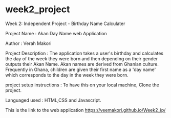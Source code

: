 # week2_project
Week 2: Independent Project - Birthday Name Calculater

Project Name : Akan Day Name  web Application

Author : Verah Makori

Project Description : The application takes a user's birthday and calculates the day of the week they were born and then depending on their gender outputs their Akan Name. Akan names are derived from Ghanian culture. Frequently in Ghana, children are given their first name as a 'day name' which corresponds to the day in the week they were born.

project setup instructions : To have this on your local machine, Clone the project.

Languaged used : HTML,CSS and Javascript.

This is the link to the web application https://veemakori.github.io/Week2_ip/
